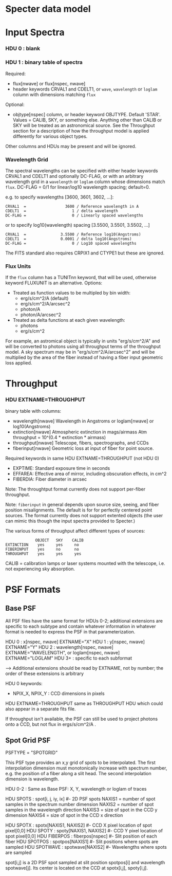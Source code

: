 Specter data model
==================

Input Spectra
=============

### HDU 0 : blank ###

### HDU 1 : binary table of spectra ###

Required:
  - flux[nwave] or flux[nspec, nwave]
  - header keywords CRVAL1 and CDELT1, or
    `wave`, `wavelength` or `loglam` column with dimensions matching `flux`

Optional:
  - objtype[nspec] column, or header keyword OBJTYPE.  Default 'STAR'.
    Values = CALIB, SKY, or something else.  Anything other
    than CALIB or SKY will be treated as an astronomical source.
    See the Throughput section for a description of how the throughput
    model is applied differently for various object types.

Other columns and HDUs may be present and will be ignored.

### Wavelength Grid ###

The spectral wavelengths can be specified with either header keywords
CRVAL1 and CDELT1 and optionally DC-FLAG, or with an arbitrary wavelength
grid in a `wavelength` or `loglam` column whose dimensions match `flux`.
DC-FLAG = 0/1 for linear/log10 wavelength spacing; default=0.

e.g. to specify wavelengths [3600, 3601, 3602, ...]:

    CRVAL1  =                 3600 / Reference wavelength in A
    CDELT1  =                    1 / delta wavelength
    DC-FLAG =                    0 / Linearly spaced wavelengths

or to specify log10(wavelength) spacing [3.5500, 3.5501, 3.5502, ...]

    CRVAL1  =               3.5500 / Reference log10(Angstroms)
    CDELT1  =               0.0001 / delta log10(Angstroms)
    DC-FLAG =                    0 / Log10 spaced wavelengths

The FITS standard also requires CRPIX1 and CTYPE1 but these are ignored.

### Flux Units ###

If the `flux` column has a TUNITnn keyword, that will be used, otherwise
keyword FLUXUNIT is an alternative.  Options:
  * Treated as function values to be multipled by bin width:
    - erg/s/cm^2/A  (default)
    - erg/s/cm^2/A/arcsec^2
    - photon/A
    - photon/A/arcsec^2
  * Treated as delta functions at each given wavelength:
    - photons
    - erg/s/cm^2

For example, an astromical object is typically in units "erg/s/cm^2/A"
and will be converted to photons using all throughput terms of the
throughput model.  A sky spectrum may be in "erg/s/cm^2/A/arcsec^2" and
will be multiplied by the area of the fiber instead of having a
fiber input geometric loss applied.


Throughput
==========

### HDU EXTNAME=THROUGHPUT ###

binary table with columns:
  - wavelength[nwave]   Wavelength in Angstroms
      or loglam[nwave]    or log10(Angstroms)
  - extinction[nwave]   Atmospheric extinction in mags/airmass
                        Atm throughput = 10^(0.4 * extinction * airmass)
  - throughput[nwave]   Telescope, fibers, spectrographs, and CCDs
  - fiberinput[nwave]   Geometric loss at input of fiber for point source.

Required keywords in same HDU EXTNAME=THROUGHPUT (not HDU 0)
  - EXPTIME:  Standard exposure time in seconds
  - EFFAREA:  Effective area of mirror, including obscuration effects, in cm^2
  - FIBERDIA: Fiber diameter in arcsec

Note:
The throughtput format currently does not support per-fiber throughput.

Note:
`fiberinput` in general depends upon source size, seeing, and fiber position
misalignments.  The default is for for perfectly centered point sources.
The format currently does not support extented objects (the user can mimic
this though the input spectra provided to Specter.)

The various forms of throughput affect different types of sources:

                 OBJECT   SKY    CALIB
    EXTINCTION    yes     yes     no
    FIBERINPUT    yes     no      no
    THROUGHPUT    yes     yes     yes

CALIB = calibration lamps or laser systems mounted with the telescope,
i.e. not experiencing sky absorption.


PSF Formats
===========

Base PSF
--------

All PSF files have the same format for HDUs 0-2; additional extensions
are specific to each subtype and contain whatever information in whatever
format is needed to express the PSF in that parameterization.

HDU 0 : x[nspec, nwave]             EXTNAME="X"
HDU 1 : y[nspec, nwave]             EXTNAME="Y"
HDU 2 : wavelength[nspec, nwave]    EXTNAME="WAVELENGTH", or
        loglam[nspec, nwave]        EXTNAME="LOGLAM"
HDU 3+ : specific to each subformat

--> Additional extensions should be read by EXTNAME, not by number;
    the order of these extensions is arbitrary

HDU 0 keywords:
  - NPIX_X, NPIX_Y : CCD dimensions in pixels

HDU EXTNAME=THROUGHPUT same as THROUGHPUT HDU which could also appear
in a separate fits file.
  
If throughput isn't available, the PSF can still be used to project
photons onto a CCD, but not flux in ergs/s/cm^2/A .

Spot Grid PSF
-------------
PSFTYPE = "SPOTGRID"

This PSF type provides an x,y grid of spots to be interpolated.
The first interpolation dimension must monotonically increase with
spectrum number, e.g. the position of a fiber along a slit head.
The second interpolation dimension is wavelength.

HDU 0-2 : Same as Base PSF: X, Y, wavelength or loglam of traces

HDU SPOTS : spot[i, j, iy, ix]    #- 2D PSF spots
    NAXIS1 = number of spot samples in the spectrum number dimension
    NAXIS2 = number of spot samples in the wavelength direction
    NAXIS3 = size of spot in the CCD y dimension
    NAXIS4 = size of spot in the CCD x direction
    
HDU SPOTX : spotx[NAXIS1, NAXIS2]   #- CCD X pixel location of spot pixel[0,0]
HDU SPOTY : spoty[NAXIS1, NAXIS2]   #- CCD Y pixel location of spot pixel[0,0]
HDU FIBERPOS : fiberpos[nspec]      #- Slit position of each fiber
HDU SPOTPOS  : spotpos[NAXIS1]      #- Slit positions where spots are sampled
HDU SPOTWAVE : spotwave[NAXIS2]     #- Wavelengths where spots are sampled

spot[i,j] is a 2D PSF spot sampled at slit position spotpos[i] and
wavelength spotwave[j].  Its center is located on the CCD at
spotx[i,j], spoty[i,j].




























